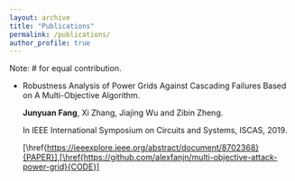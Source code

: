 ```yaml
---
layout: archive
title: "Publications"
permalink: /publications/
author_profile: true
---
```


Note: \# for equal contribution.

- Robustness Analysis of Power Grids Against Cascading Failures Based on A Multi-Objective Algorithm.

  **Junyuan Fang**, Xi Zhang, Jiajing Wu and Zibin Zheng.

  In IEEE International Symposium on Circuits and Systems, ISCAS, 2019.

  [\href{https://ieeexplore.ieee.org/abstract/document/8702368}{PAPER}],[\href{https://github.com/alexfanjn/multi-objective-attack-power-grid}{CODE}]